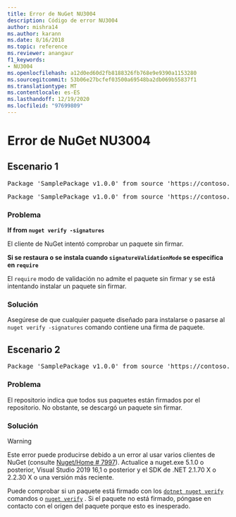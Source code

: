 ```yaml
---
title: Error de NuGet NU3004
description: Código de error NU3004
author: mishra14
ms.author: karann
ms.date: 8/16/2018
ms.topic: reference
ms.reviewer: anangaur
f1_keywords:
- NU3004
ms.openlocfilehash: a12d0ed60d2fb8188326fb768e9e9390a1153280
ms.sourcegitcommit: 53b06e27bcfef03500a69548ba2db069b55837f1
ms.translationtype: MT
ms.contentlocale: es-ES
ms.lasthandoff: 12/19/2020
ms.locfileid: "97699809"
---
```

# <a name="nuget-error-nu3004"></a>Error de NuGet NU3004

## <a name="scenario-1"></a>Escenario 1

<pre>Package 'SamplePackage v1.0.0' from source 'https://contoso.com/index.json': The package is not signed.</pre>
<pre>Package 'SamplePackage v1.0.0' from source 'https://contoso.com/index.json': signatureValidationMode is set to require, so packages are allowed only if signed by trusted signers; however, this package is unsigned.</pre>

### <a name="issue"></a>Problema

**If from `nuget verify -signatures`**

El cliente de NuGet intentó comprobar un paquete sin firmar.

**Si se restaura o se instala cuando `signatureValidationMode` se especifica en `require`**

El `require` modo de validación no admite el paquete sin firmar y se está intentando instalar un paquete sin firmar.

### <a name="solution"></a>Solución

Asegúrese de que cualquier paquete diseñado para instalarse o pasarse al `nuget verify -signatures` comando contiene una firma de paquete.

## <a name="scenario-2"></a>Escenario 2

<pre>Package 'SamplePackage v1.0.0' from source 'https://contoso.com/index.json': This repository indicated that all its packages are repository signed; however, this package is unsigned.</pre>

### <a name="issue"></a>Problema

El repositorio indica que todos sus paquetes están firmados por el repositorio. No obstante, se descargó un paquete sin firmar.

### <a name="solution"></a>Solución

> [!Warning]
> Este error puede producirse debido a un error al usar varios clientes de NuGet (consulte [Nuget/Home # 7997](https://github.com/NuGet/Home/issues/7997)). Actualice a nuget.exe 5.1.0 o posterior, Visual Studio 2019 16,1 o posterior y el SDK de .NET 2.1.70 X o 2.2.30 X o una versión más reciente.

Puede comprobar si un paquete está firmado con los [`dotnet nuget verify`](/dotnet/core/tools/dotnet-nuget-verify.md) comandos o [`nuget verify`](../cli-reference/cli-ref-verify.md) . Si el paquete no está firmado, póngase en contacto con el origen del paquete porque esto es inesperado.
